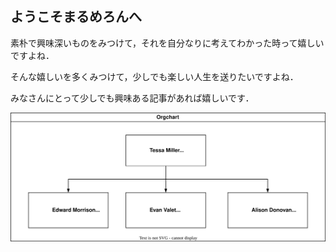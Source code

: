 ## ようこそまるめろんへ

素朴で興味深いものをみつけて，それを自分なりに考えてわかった時って嬉しいですよね．

そんな嬉しいを多くみつけて，少しでも楽しい人生を送りたいですよね．

みなさんにとって少しでも興味ある記事があれば嬉しいです．

<img src="/assets/fig/20220423_01.svg">
